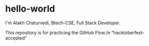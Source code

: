 # hello-world

I'm Alakh Chaturvedi,
Btech-CSE,
Full Stack Developer.

This repository is for practicing the GitHub Flow./n
 “hacktoberfest-accepted”
